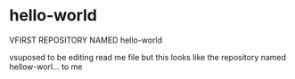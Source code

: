 # hello-world
VFIRST REPOSITORY NAMED hello-world



vsuposed to be editing read me file but this looks like the 
repository named hellow-worl...  to me
